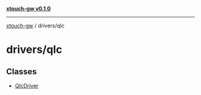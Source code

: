 [**xtouch-gw v0.1.0**](../../README.md)

***

[xtouch-gw](../../README.md) / drivers/qlc

# drivers/qlc

## Classes

- [QlcDriver](classes/QlcDriver.md)
